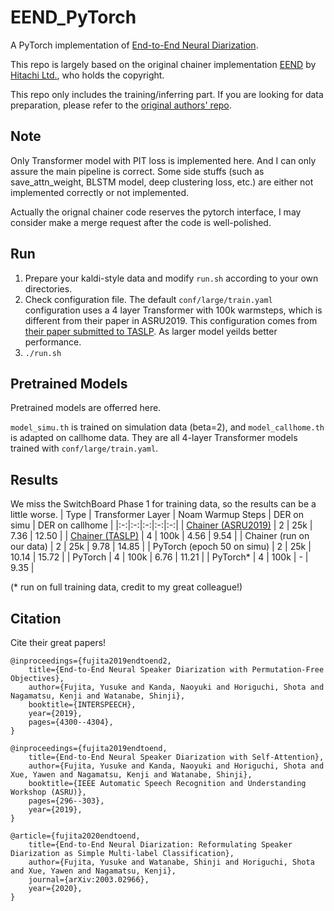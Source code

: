 # EEND_PyTorch
A PyTorch implementation of [End-to-End Neural Diarization](https://ieeexplore.ieee.org/document/9003959).

This repo is largely based on the original chainer implementation [EEND](https://github.com/hitachi-speech/EEND) by [Hitachi Ltd.](https://github.com/hitachi-speech), who holds the copyright.

This repo only includes the training/inferring part. If you are looking for data preparation, please refer to the [original authors' repo](https://github.com/hitachi-speech/EEND/blob/master/egs/callhome/v1/run_prepare_shared.sh).

## Note
Only Transformer model with PIT loss is implemented here. And I can only assure the main pipeline is correct. Some side stuffs (such as save_attn_weight, BLSTM model, deep clustering loss, etc.) are either not implemented correctly or not implemented.

Actually the orignal chainer code reserves the pytorch interface, I may consider make a merge request after the code is well-polished.

## Run
1. Prepare your kaldi-style data and modify `run.sh` according to your own directories.
2. Check configuration file. The default `conf/large/train.yaml` configuration uses a 4 layer Transformer with 100k warmsteps, which is different from their paper in ASRU2019. This configuration comes from [their paper submitted to TASLP](https://arxiv.org/abs/2003.02966). As larger model yeilds better performance.
3. `./run.sh`

## Pretrained Models
Pretrained models are offerred here.

`model_simu.th` is trained on simulation data (beta=2), and `model_callhome.th` is adapted on callhome data. They are all 4-layer Transformer models trained with `conf/large/train.yaml`.

## Results
We miss the SwitchBoard Phase 1 for training data, so the results can be a little worse.
| Type | Transformer Layer | Noam Warmup Steps | DER on simu | DER on callhome |
|:-:|:-:|:-:|:-:|:-:|
| [Chainer (ASRU2019)](https://ieeexplore.ieee.org/document/9003959) | 2 | 25k | 7.36 | 12.50 |
| [Chainer (TASLP)](https://arxiv.org/pdf/2003.02966.pdf) | 4 | 100k | 4.56 | 9.54 |
| Chainer (run on our data) | 2 | 25k | 9.78 | 14.85 |
| PyTorch (epoch 50 on simu) | 2 | 25k | 10.14 | 15.72 |
| PyTorch | 4 | 100k | 6.76 | 11.21 |
| PyTorch\* | 4 | 100k | - | 9.35 |

(\* run on full training data, credit to my great colleague!)

## Citation
Cite their great papers!
```
@inproceedings={fujita2019endtoend2,
    title={End-to-End Neural Speaker Diarization with Permutation-Free Objectives},
    author={Fujita, Yusuke and Kanda, Naoyuki and Horiguchi, Shota and Nagamatsu, Kenji and Watanabe, Shinji},
    booktitle={INTERSPEECH},
    year={2019},
    pages={4300--4304},
}
```
```
@inproceedings={fujita2019endtoend,
    title={End-to-End Neural Speaker Diarization with Self-Attention},
    author={Fujita, Yusuke and Kanda, Naoyuki and Horiguchi, Shota and Xue, Yawen and Nagamatsu, Kenji and Watanabe, Shinji},
    booktitle={IEEE Automatic Speech Recognition and Understanding Workshop (ASRU)},
    pages={296--303},
    year={2019},
}
```
```
@article={fujita2020endtoend,
    title={End-to-End Neural Diarization: Reformulating Speaker Diarization as Simple Multi-label Classification},
    author={Fujita, Yusuke and Watanabe, Shinji and Horiguchi, Shota and Xue, Yawen and Nagamatsu, Kenji},
    journal={arXiv:2003.02966},
    year={2020},
}
```
